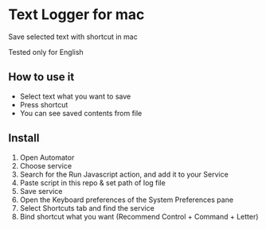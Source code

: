 # Text Logger for mac

Save selected text with shortcut in mac

Tested only for English

## How to use it

* Select text what you want to save
* Press shortcut
* You can see saved contents from file

## Install

1. Open Automator
2. Choose service
3. Search for the Run Javascript action, and add it to your Service
4. Paste script in this repo & set path of log file
5. Save service
6. Open the Keyboard preferences of the System Preferences pane
7. Select Shortcuts tab and find the service
8. Bind shortcut what you want (Recommend Control + Command + Letter)
